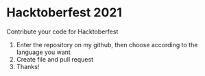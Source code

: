 # Hacktoberfest 2021
Contribute your code for Hacktoberfest

1. Enter the repository on my github, then choose according to the language you want
2. Create file and pull request
3. Thanks!
